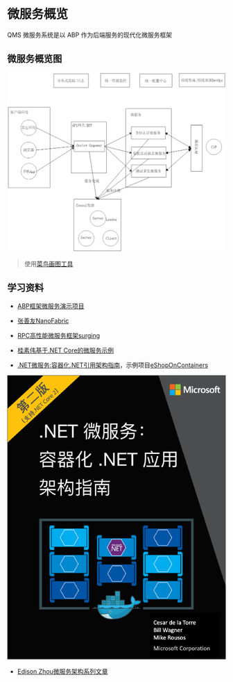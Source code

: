 # 微服务概览

QMS 微服务系统是以 ABP 作为后端服务的现代化微服务框架

## 微服务概览图

![](../img/MicroService.png)

> 使用[菜鸟画图工具](https://c.runoob.com/more/shapefly-diagram/)

## 学习资料

* [ABP框架微服务演示项目](https://github.com/abpframework/abp/tree/master/samples/MicroserviceDemo)

* [张善友NanoFabric](https://github.com/geffzhang/NanoFabric)

* [RPC高性能微服务框架surging](https://github.com/dotnetcore/surging)

* [桂素伟基于.NET Core的微服务示例](https://github.com/axzxs2001/HisMicroserviceSample)

* [.NET微服务:容器化.NET引用架构指南](http://aka.ms/MicroservicesEbook)，示例项目[eShopOnContainers](https://github.com/dotnet-architecture/eShopOnContainers)

![](../img/eShopBook.png)

* [Edison Zhou微服务架构系列文章](https://www.cnblogs.com/edisonchou/p/dotnetcore_microservice_foundation_blogs_index_final.html)